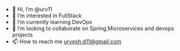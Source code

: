 - 👋 Hi, I’m @urv11
- 👀 I’m interested in FullStack
- 🌱 I’m currently learning DevOps
- 💞️ I’m looking to collaborate on Spring,Microservices and devops projects
- 📫 How to reach me urvesh.d11@gmail.com

<!---
urv11/urv11 is a ✨ special ✨ repository because its `README.md` (this file) appears on your GitHub profile.
You can click the Preview link to take a look at your changes.
--->
